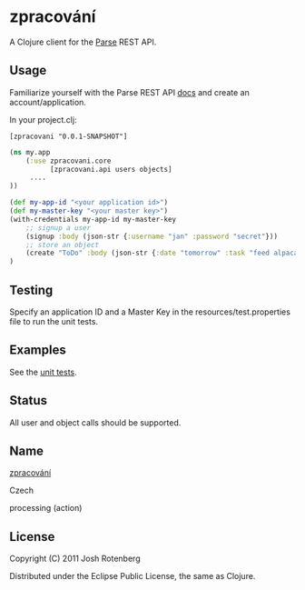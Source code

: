 # zpracování

A Clojure client for the [Parse](http://parse.com) REST API.

## Usage

Familiarize yourself with the Parse REST API
[docs](https://www.parse.com/docs/rest) and create an account/application.

In your project.clj:

```
[zpracovani "0.0.1-SNAPSHOT"]
```

```clojure
(ns my.app
    (:use zpracovani.core
    	  [zpracovani.api users objects]
     ....
))

(def my-app-id "<your application id>")
(def my-master-key "<your master key>")
(with-credentials my-app-id my-master-key
    ;; signup a user
    (signup :body (json-str {:username "jan" :password "secret"}))
    ;; store an object
    (create "ToDo" :body (json-str {:date "tomorrow" :task "feed alpacas"}))
)
```

## Testing

Specify an application ID and a Master Key in the
resources/test.properties file to run the unit tests.

## Examples

See the [unit tests](https://github.com/joshrotenberg/zpracovani/tree/master/test/zpracovani/test/api).

## Status

All user and object calls should be supported.

## Name

[zpracování](http://en.wiktionary.org/wiki/zpracov%C3%A1n%C3%AD)

Czech

processing (action)

## License

Copyright (C) 2011 Josh Rotenberg

Distributed under the Eclipse Public License, the same as Clojure.
